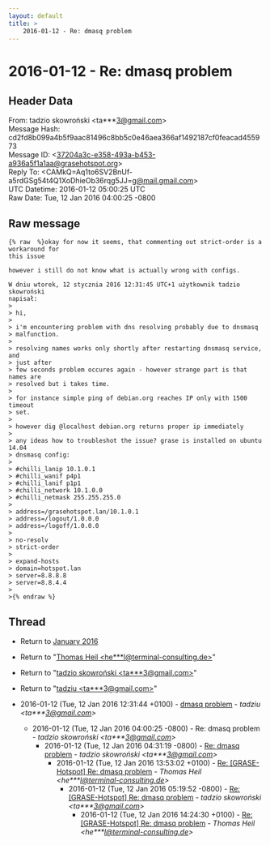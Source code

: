 ```yaml
---
layout: default
title: >
    2016-01-12 - Re: dmasq problem
---
```


# 2016-01-12 - Re: dmasq problem

## Header Data

From: tadzio skowroński \<ta***3@gmail.com\><br>
Message Hash: cd2fd8b099a4b5f9aac81496c8bb5c0e46aea366af1492187cf0feacad455973<br>
Message ID: \<37204a3c-e358-493a-b453-a936a5f1a1aa@grasehotspot.org\><br>
Reply To: \<CAMkQ=Aq1to6SV2BnUf-a5rdGSg54t4Q1XoDhieOb36rqg5JJ=g@mail.gmail.com\><br>
UTC Datetime: 2016-01-12 05:00:25 UTC<br>
Raw Date: Tue, 12 Jan 2016 04:00:25 -0800<br>

## Raw message

```
{% raw  %}okay for now it seems, that commenting out strict-order is a workaround for 
this issue

however i still do not know what is actually wrong with configs.

W dniu wtorek, 12 stycznia 2016 12:31:45 UTC+1 użytkownik tadzio skowroński 
napisał:
>
> hi, 
>
> i'm encountering problem with dns resolving probably due to dnsmasq
> malfunction. 
>
> resolving names works only shortly after restarting dnsmasq service, and 
> just after 
> few seconds problem occures again - however strange part is that names are 
> resolved but i takes time. 
>
> for instance simple ping of debian.org reaches IP only with 1500 timeout 
> set. 
>
> however dig @localhost debian.org returns proper ip immediately
>
> any ideas how to troubleshot the issue? grase is installed on ubuntu 14.04
> dnsmasq config:
>
> #chilli_lanip 10.1.0.1
> #chilli_wanif p4p1
> #chilli_lanif p1p1
> #chilli_network 10.1.0.0
> #chilli_netmask 255.255.255.0
>
> address=/grasehotspot.lan/10.1.0.1
> address=/logout/1.0.0.0
> address=/logoff/1.0.0.0
>
> no-resolv
> strict-order
>
> expand-hosts
> domain=hotspot.lan
> server=8.8.8.8
> server=8.8.4.4
>
>{% endraw %}
```

## Thread

+ Return to [January 2016](/archive/2016/01)

+ Return to "[Thomas Heil <he***l<span>@</span>terminal-consulting.de>](/authors/he___l_at_terminalconsulting_de)"
+ Return to "[tadzio skowroński <ta***3<span>@</span>gmail.com>](/authors/ta___3_at_gmail_com)"
+ Return to "[tadziu <ta***3<span>@</span>gmail.com>](/authors/ta___3_at_gmail_com)"

+ 2016-01-12 (Tue, 12 Jan 2016 12:31:44 +0100) - [dmasq problem](/archive/2016/01/cc0d7eb8393c37e79338b490ed5a9f467b5dbdc7285997a1ea756b22f6a0e049) - _tadziu \<ta***3@gmail.com\>_
  + 2016-01-12 (Tue, 12 Jan 2016 04:00:25 -0800) - Re: dmasq problem - _tadzio skowroński \<ta***3@gmail.com\>_
    + 2016-01-12 (Tue, 12 Jan 2016 04:31:19 -0800) - [Re: dmasq problem](/archive/2016/01/7ddf23f8fa08445ed4af943c6b18c6839c6e42bad446032825edea0a7a1873c4) - _tadzio skowroński \<ta***3@gmail.com\>_
      + 2016-01-12 (Tue, 12 Jan 2016 13:53:02 +0100) - [Re: [GRASE-Hotspot] Re: dmasq problem](/archive/2016/01/18b34eed3c1844bce599cf75c95dc850dba909de5780c749fb0fe185da8bc7bb) - _Thomas Heil \<he***l@terminal-consulting.de\>_
        + 2016-01-12 (Tue, 12 Jan 2016 05:19:52 -0800) - [Re: [GRASE-Hotspot] Re: dmasq problem](/archive/2016/01/b95d618bdd213655ffe09cfd84a4d4732dcb31d433ed7c12aef35eb631e8a4a8) - _tadzio skowroński \<ta***3@gmail.com\>_
          + 2016-01-12 (Tue, 12 Jan 2016 14:24:30 +0100) - [Re: [GRASE-Hotspot] Re: dmasq problem](/archive/2016/01/2e8ba2b62206053131c62e9f067736ce482aa15f209c4bf42a6e0a74e8b915f7) - _Thomas Heil \<he***l@terminal-consulting.de\>_


